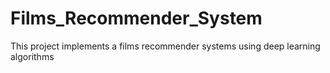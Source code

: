 # Films_Recommender_System
This project implements a films recommender systems using deep learning algorithms

